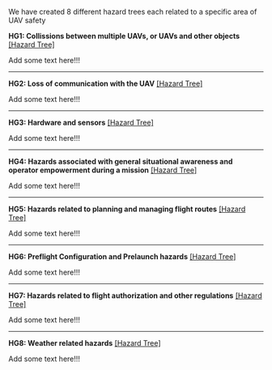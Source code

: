We have created 8 different hazard trees each related to a specific area of UAV safety 



__HG1: Collissions between multiple UAVs, or UAVs and other objects__
[[Hazard Tree]](human-interaction-hazards/collisions.md)

Add some text here!!!
___

__HG2: Loss of communication with the UAV__
[[Hazard Tree]](human-interaction-hazards/collisions.md)

Add some text here!!!
___

__HG3: Hardware and sensors__
[[Hazard Tree]](human-interaction-hazards/sensors.md)

Add some text here!!!
___

__HG4: Hazards associated with general situational awareness and operator empowerment during a mission__
[[Hazard Tree]](human-interaction-hazards/missionawareness.md)

Add some text here!!!

___

__HG5: Hazards related to planning and managing flight routes__
[[Hazard Tree]](human-interaction-hazards/missionplanning.md)

Add some text here!!!

___

__HG6: Preflight Configuration and Prelaunch hazards__
[[Hazard Tree]](human-interaction-hazards/preflightchecks.md)

Add some text here!!!
___

__HG7: Hazards related to flight authorization and other regulations__
[[Hazard Tree]](human-interaction-hazards/prohibited-airspace.md)

Add some text here!!!

___

__HG8: Weather related hazards__
[[Hazard Tree]](human-interaction-hazards/weather.md)

Add some text here!!!
